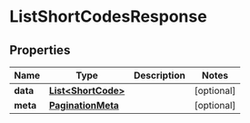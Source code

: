 

# ListShortCodesResponse


## Properties

| Name | Type | Description | Notes |
|------------ | ------------- | ------------- | -------------|
|**data** | [**List&lt;ShortCode&gt;**](ShortCode.md) |  |  [optional] |
|**meta** | [**PaginationMeta**](PaginationMeta.md) |  |  [optional] |



